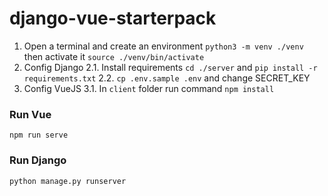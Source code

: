 # django-vue-starterpack

1. Open a terminal and create an environment ```python3 -m venv ./venv``` then activate it ``` source ./venv/bin/activate ```
2. Config Django
 2.1. Install requirements ```cd ./server``` and ```pip install -r requirements.txt```
 2.2. ```cp .env.sample .env``` and change SECRET_KEY
3. Config VueJS
 3.1. In ```client``` folder run command ```npm install``` 

### Run Vue
```npm run serve```
### Run Django
```python manage.py runserver```
